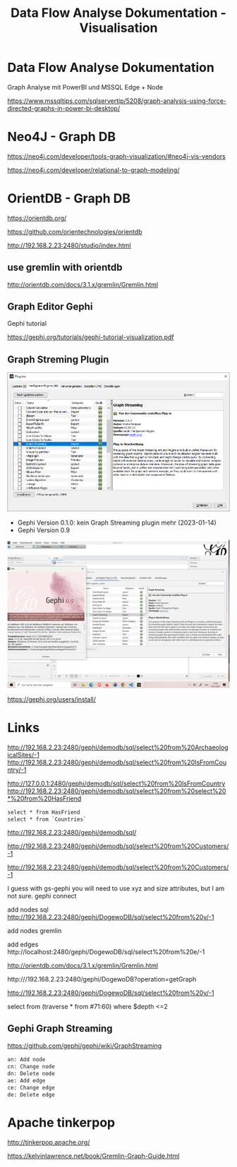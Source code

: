 ﻿---
layout: post
title:  Data Flow Analyse Dokumentation - Visualisation 
categories: [visualisation]
tags: [gephi, data, graph,layout]
---

# Data Flow Analyse Dokumentation

Graph Analyse mit PowerBI und MSSQL Edge + Node

<https://www.mssqltips.com/sqlservertip/5208/graph-analysis-using-force-directed-graphs-in-power-bi-desktop/>

# Neo4J - Graph DB 

<https://neo4j.com/developer/tools-graph-visualization/#neo4j-vis-vendors>

<https://neo4j.com/developer/relational-to-graph-modeling/>

# OrientDB - Graph DB

<https://orientdb.org/> 

<https://github.com/orientechnologies/orientdb> 

<http://192.168.2.23:2480/studio/index.html> 

## use gremlin with orientdb

<http://orientdb.com/docs/3.1.x/gremlin/Gremlin.html>

## Graph Editor Gephi

Gephi tutorial

<https://gephi.org/tutorials/gephi-tutorial-visualization.pdf> 

## Graph Streming Plugin

![Graph Streming Plugin File](../pic/graph%20streming%20plugin%20file.png)

- Gephi Version 0.1.0:  kein Graph Streaming plugin mehr (2023-01-14)
- Gephi Version 0.9

![](../pic/20230114123118_gephi.png)  

<https://gephi.org/users/install/>

# Links

<http://192.168.2.23:2480/gephi/demodb/sql/select%20from%20ArchaeologicalSites/-1>
<http://192.168.2.23:2480/gephi/demodb/sql/select%20from%20IsFromCountry/-1>

<http://127.0.0.1:2480/gephi/demodb/sql/select%20from%20IsFromCountry>
<http://192.168.2.23:2480/gephi/demodb/sql/select%20from%20select%20*%20from%20HasFriend>

    select * from HasFriend 
    select * from `Countries` 
<http://192.168.2.23:2480/gephi/demodb/sql/>

<http://192.168.2.23:2480/gephi/demodb/sql/select%20from%20Customers/-1>

<http://192.168.2.23:2480/gephi/demodb/sql/select%20from%20Customers/-1>

I guess with gs-gephi you will need to use xyz and size attributes, but I am not sure.
gephi connect

add nodes sql 
<http://192.168.2.23:2480/gephi/DogewoDB/sql/select%20from%20v/-1>

add nodes gremlin 

add edges 
http://localhost:2480/gephi/DogewoDB/sql/select%20from%20e/-1

http://orientdb.com/docs/3.1.x/gremlin/Gremlin.html

http:///192.168.2.23:2480/gephi/DogewoDB?operation=getGraph

http://192.168.2.23:2480/gephi/DogewoDB/sql/select%20from%20v/-1

select from (traverse * from #71:60) where $depth <=2

## Gephi Graph Streaming 

https://github.com/gephi/gephi/wiki/GraphStreaming


    an: Add node
    cn: Change node
    dn: Delete node
    ae: Add edge
    ce: Change edge
    de: Delete edge

# Apache tinkerpop 

<http://tinkerpop.apache.org/>

<https://kelvinlawrence.net/book/Gremlin-Graph-Guide.html>


